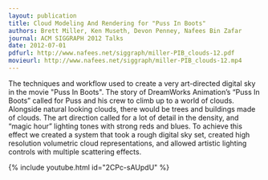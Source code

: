 ```yaml
---
layout: publication
title: Cloud Modeling And Rendering for "Puss In Boots"
authors: Brett Miller, Ken Museth, Devon Penney, Nafees Bin Zafar 
journal: ACM SIGGRAPH 2012 Talks
date: 2012-07-01
pdfurl: http://www.nafees.net/siggraph/miller-PIB_clouds-12.pdf
movieurl: http://www.nafees.net/siggraph/miller-PIB_clouds-12.mp4
---
```

The techniques and workflow used to create a very art-directed digital sky in
the movie "Puss In Boots".  The story of DreamWorks Animation’s “Puss In Boots”
called for Puss and his crew to climb up to a world of clouds. Alongside natural
looking clouds, there would be trees and buildings made of clouds. The art
direction called for a lot of detail in the density, and “magic hour” lighting
tones with strong reds and blues. To achieve this effect we created a system
that took a rough digital sky set, created high resolution volumetric cloud
representations, and allowed artistic lighting controls with multiple scattering
effects.

{% include youtube.html id="2CPc-sAUpdU" %}